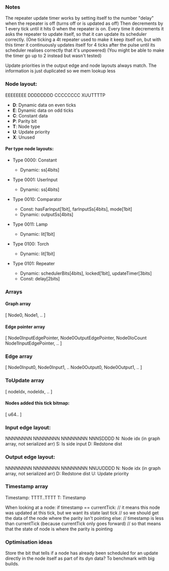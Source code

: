 






### Notes
The repeater update timer works by setting itself to the number "delay" when the repeater is off
(turns off or is updated as off)
Then decrements by 1 every tick until it hits 0 when the repeater is on. Every time it decrements
it asks the repeater to update itself, so that it can update its scheduler correctly.
(One ticking a 4t repeater used to make it keep itself on, but with this timer it continuously
updates itself for 4 ticks after the pulse until its scheduler realises correctly that it's
unpowered)
(You might be able to make the timer go up to 2 instead but wasn't tested)

Update priorities in the output edge and node layouts always match. The information is
just duplicated so we mem lookup less




### Node layout:

EEEEEEEE
DDDDDDDD
CCCCCCCC
XUUTTTTP

- **D**: Dynamic data on even ticks
- **E**: Dynamic data on odd ticks
- **C**: Constant data
- **P**: Parity bit
- **T**: Node type
- **U**: Update priority
- **X**: Unused

#### Per type node layouts:

- Type 0000: Constant
  - Dynamic: ss[4bits]

- Type 0001: UserInput
  - Dynamic: ss[4bits]
  
- Type 0010: Comparator
  - Const: hasFarInput[1bit], farInputSs[4bits], mode[1bit]
  - Dynamic: outputSs[4bits]
  
- Type 0011: Lamp
  - Dynamic: lit[1bit]

- Type 0100: Torch
  - Dynamic: lit[1bit]

- Type 0101: Repeater
  - Dynamic: schedulerBits[4bits], locked[1bit], updateTimer[3bits]
  - Const: delay[2bits]



### Arrays
#### Graph array
[
    Node0, Node1, ..
]
#### Edge pointer array
[
    Node0InputEdgePointer, Node0OutputEdgePointer, Node0IoCount
    Node1InputEdgePointer, ..
]
### Edge array
[
    Node0Input0, Node0Input1, .. Node0Output0, Node0Output1, ..
]

### ToUpdate array
[
    nodeIdx, nodeIdx, ..
]
#### Nodes added this tick bitmap:
[
    u64..
]


### Input edge layout:

NNNNNNNN NNNNNNNN NNNNNNNN NNNSDDDD
N: Node idx (in graph array, not serialized arr)
S: Is side input
D: Redstone dist

### Output edge layout:
NNNNNNNN NNNNNNNN NNNNNNNN NNUUDDDD
N: Node idx (in graph array, not serialized arr)
D: Redstone dist
U: Update priority


### Timestamp array
Timestamp: TTTT..TTTT
T: Timestamp

When looking at a node:
if timestamp == currentTick:
    // it means this node was updated at this tick, but we want its state last tick
    // so we should get the data of the node where the parity isn't pointing
else:
    // timestamp is less than currentTick (because currentTick only goes forward)
    // so that means that the state of node is where the parity is pointing



### Optimisation ideas

Store the bit that tells if a node has already been scheduled for an update directly
in the node itself as part of its dyn data? To benchmark with big builds.